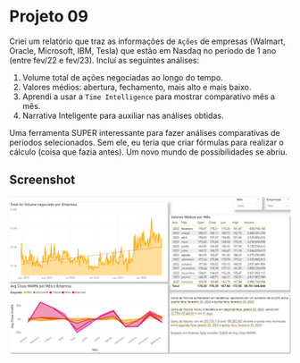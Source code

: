 # Projeto 09

Criei um relatório que traz as informações de ```Ações``` de empresas (Walmart, Oracle, Microsoft, IBM, Tesla) que estão em Nasdaq no período de 1 ano (entre fev/22 e fev/23). Incluí as seguintes análises:

1. Volume total de ações negociadas ao longo do tempo.
2. Valores médios: abertura, fechamento, mais alto e mais baixo.
3. Aprendi a usar a ```Time Intelligence``` para mostrar comparativo mês a mês.
4. Narrativa Inteligente para auxiliar nas análises obtidas.

Uma ferramenta SUPER interessante para fazer análises comparativas de períodos selecionados. Sem ele, eu teria que criar fórmulas para realizar o cálculo (coisa que fazia antes). Um novo mundo de possibilidades se abriu.


## Screenshot

![Projeto 9 - Stock Market Report](https://raw.githubusercontent.com/gustavo-rossin/powerbi/main/projeto09_mercado_acoes/stock_market.PNG)
